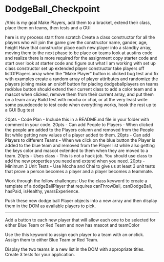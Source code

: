 # DodgeBall_Checkpoint
//this is my goal
Make Players, add them to a bracket, extend their class, place them on teams, then tests and a GUI

here is my process
start from scratch
Create a class constructor for all the players who will join the game
give the constructor name, gander, age, height
Have that constructor place each new player into a standby array, moving them to the next phase to be place on teams
look at austins code and realize there is more required for the assignment
copy starter code and start over
look at starter code and figure out what I am working with
set up class constructor
set up extended player constructor
take players off listOfPlayers array when the "Make Player" button is clicked
bug test and fix with examples
create a random array of player attributes and randomize the players joining
make an on/off button for placing dodgeballplayers on teams red/blue
button should extend their current class to add a color team and a mascot
when clicked, remove them from their current array, and put them on a team array
Build test with mocha or chai, or at the very least write some psuedocode to test code
when everything works, hook the rest up to a GUI
Bug test





20pts - Code Plan - Include this in a README.md file in your folder with comment in your code.
20pts - Can add People to Players - When clicked the people are added to the Players column and removed from the People list while getting new values of a player added to them.
20pts - Can add Players to different Teams - When we click on the blue button the Player is added to the blue team and removed from the Player list while also getting the keys color and mascot extended to them when they are moved to a team.
20pts - Uses class - This is not a hack job. You should use class to add the new properties you need and extend when you need.
20pts - Minimum 3 Unit Tests - Use Mocha and Chai to give us at least 3 unit tests that prove a person becomes a player and a player becomes a teammate.

Work through the follow challenges:
Use the class keyword to create a template of a dodgeBallPlayer that requires canThrowBall, canDodgeBall, hasPaid, isHealthy, yearsExperience.

Push these new dodge ball Player objects into a new array and then display them in the DOM as available players to pick.
******
Add a button to each new player that will allow each one to be selected for either Blue Team or Red Team and now has mascot and teamColor

Use the this keyword to assign each player to a team with an onclick. Assign them to either Blue Team or Red Team.

Display the two teams in a new list in the DOM with appropriate titles.
Create 3 tests for your application.